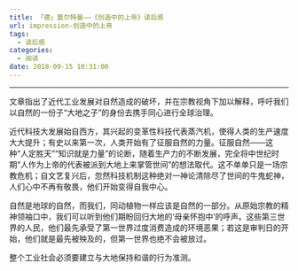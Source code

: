 ```yaml
---
title: 「德」莫尔特曼——《创造中的上帝》读后感
url: impression-创造中的上帝
tags:
  - 读后感
categories:
  - 阅读
date: 2018-09-15 10:31:00
---
```


* * *

文章指出了近代工业发展对自然造成的破坏，并在宗教视角下加以解释，呼吁我们以自然的一份子“大地之子”的身份去携手同心进行全球治理。

近代科技大发展始自西方，其兴起的变革性科技代表蒸汽机，使得人类的生产速度大大提升；有史以来第一次，人类开始有了征服自然的力量。征服自然——这种“人定胜天”“知识就是力量”的论断，随着生产力的不断发展，完全将中世纪时期“人作为上帝的代表被派到大地上来掌管世间”的想法取代。这不单单只是一场宗教危机；自文艺复兴后，忽然科技机制这种绝对一神论清除尽了世间的牛鬼蛇神，人们心中不再有敬畏，他们开始变得自我中心。

自然是地球的自然，而我们，同动植物一样应该是自然的一部分。从原始宗教的精神领袖口中，我们可以听到他们期盼回归大地的‘母亲怀抱中’的呼声。这些第三世界的人民，他们最先承受了第一世界过度消费造成的环境恶果；若这是审判日的开始，他们就是最先被殃及的，但第一世界也绝不会被放过。

整个工业社会必须要建立与大地保持和谐的行为准测。
